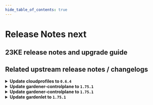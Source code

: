 ```yaml
---
hide_table_of_contents: true
---
```


# Release Notes next

## 23KE release notes and upgrade guide

## Related upstream release notes / changelogs


<details>
<summary><b>Update cloudprofiles to <code>0.6.4</code></b></summary>

**Full Changelog**: https://github.com/gardener-community/cloudprofiles/compare/0.6.3...0.6.4

</details>

<details>
<summary><b>Update gardener-controlplane to <code>1.75.1</code></b></summary>

# [gardener/gardener]

## 🐛 Bug Fixes

- `[OPERATOR]` The obsolete `addons` `ManagedResource` is now properly cleaned up. by @gardener-ci-robot [#8255]
- `[OPERATOR]` Now the vali ingress definition points to the shoot logging service. by @vpnachev [#8254]

</details>

<details>
<summary><b>Update gardener-controlplane to <code>1.75.1</code></b></summary>

# [gardener/gardener]

## 🐛 Bug Fixes

- `[OPERATOR]` The obsolete `addons` `ManagedResource` is now properly cleaned up. by @gardener-ci-robot [#8255]
- `[OPERATOR]` Now the vali ingress definition points to the shoot logging service. by @vpnachev [#8254]

</details>

<details>
<summary><b>Update gardenlet to <code>1.75.1</code></b></summary>

# [gardener/gardener]

## 🐛 Bug Fixes

- `[OPERATOR]` The obsolete `addons` `ManagedResource` is now properly cleaned up. by @gardener-ci-robot [#8255]
- `[OPERATOR]` Now the vali ingress definition points to the shoot logging service. by @vpnachev [#8254]

</details>
